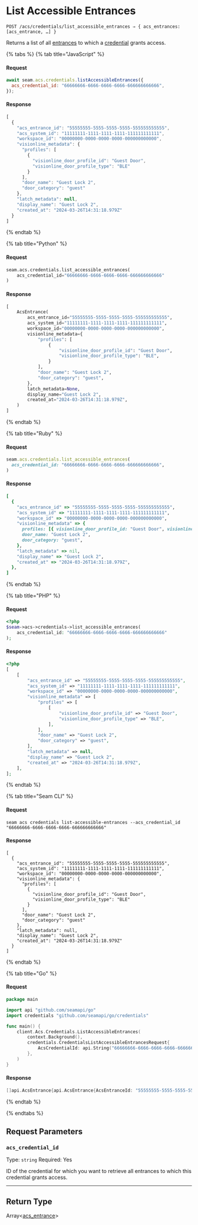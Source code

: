 # List Accessible Entrances

```
POST /acs/credentials/list_accessible_entrances ⇒ { acs_entrances: [acs_entrance, …] }
```

Returns a list of all [entrances](https://docs.seam.co/latest/api/acs/entrances) to which a [credential](https://docs.seam.co/latest/api/acs/credentials) grants access.

{% tabs %}
{% tab title="JavaScript" %}
#### Request

```javascript
await seam.acs.credentials.listAccessibleEntrances({
  acs_credential_id: "66666666-6666-6666-6666-666666666666",
});
```

#### Response

```javascript
[
  {
    "acs_entrance_id": "55555555-5555-5555-5555-555555555555",
    "acs_system_id": "11111111-1111-1111-1111-111111111111",
    "workspace_id": "00000000-0000-0000-0000-000000000000",
    "visionline_metadata": {
      "profiles": [
        {
          "visionline_door_profile_id": "Guest Door",
          "visionline_door_profile_type": "BLE"
        }
      ],
      "door_name": "Guest Lock 2",
      "door_category": "guest"
    },
    "latch_metadata": null,
    "display_name": "Guest Lock 2",
    "created_at": "2024-03-26T14:31:18.979Z"
  }
]
```
{% endtab %}

{% tab title="Python" %}
#### Request

```python
seam.acs.credentials.list_accessible_entrances(
    acs_credential_id="66666666-6666-6666-6666-666666666666"
)
```

#### Response

```python
[
    AcsEntrance(
        acs_entrance_id="55555555-5555-5555-5555-555555555555",
        acs_system_id="11111111-1111-1111-1111-111111111111",
        workspace_id="00000000-0000-0000-0000-000000000000",
        visionline_metadata={
            "profiles": [
                {
                    "visionline_door_profile_id": "Guest Door",
                    "visionline_door_profile_type": "BLE",
                }
            ],
            "door_name": "Guest Lock 2",
            "door_category": "guest",
        },
        latch_metadata=None,
        display_name="Guest Lock 2",
        created_at="2024-03-26T14:31:18.979Z",
    )
]
```
{% endtab %}

{% tab title="Ruby" %}
#### Request

```ruby
seam.acs.credentials.list_accessible_entrances(
  acs_credential_id: "66666666-6666-6666-6666-666666666666",
)
```

#### Response

```ruby
[
  {
    "acs_entrance_id" => "55555555-5555-5555-5555-555555555555",
    "acs_system_id" => "11111111-1111-1111-1111-111111111111",
    "workspace_id" => "00000000-0000-0000-0000-000000000000",
    "visionline_metadata" => {
      profiles: [{ visionline_door_profile_id: "Guest Door", visionline_door_profile_type: "BLE" }],
      door_name: "Guest Lock 2",
      door_category: "guest",
    },
    "latch_metadata" => nil,
    "display_name" => "Guest Lock 2",
    "created_at" => "2024-03-26T14:31:18.979Z",
  },
]
```
{% endtab %}

{% tab title="PHP" %}
#### Request

```php
<?php
$seam->acs->credentials->list_accessible_entrances(
    acs_credential_id: "66666666-6666-6666-6666-666666666666"
);
```

#### Response

```php
<?php
[
    [
        "acs_entrance_id" => "55555555-5555-5555-5555-555555555555",
        "acs_system_id" => "11111111-1111-1111-1111-111111111111",
        "workspace_id" => "00000000-0000-0000-0000-000000000000",
        "visionline_metadata" => [
            "profiles" => [
                [
                    "visionline_door_profile_id" => "Guest Door",
                    "visionline_door_profile_type" => "BLE",
                ],
            ],
            "door_name" => "Guest Lock 2",
            "door_category" => "guest",
        ],
        "latch_metadata" => null,
        "display_name" => "Guest Lock 2",
        "created_at" => "2024-03-26T14:31:18.979Z",
    ],
];
```
{% endtab %}

{% tab title="Seam CLI" %}
#### Request

```seam_cli
seam acs credentials list-accessible-entrances --acs_credential_id "66666666-6666-6666-6666-666666666666"
```

#### Response

```seam_cli
[
  {
    "acs_entrance_id": "55555555-5555-5555-5555-555555555555",
    "acs_system_id": "11111111-1111-1111-1111-111111111111",
    "workspace_id": "00000000-0000-0000-0000-000000000000",
    "visionline_metadata": {
      "profiles": [
        {
          "visionline_door_profile_id": "Guest Door",
          "visionline_door_profile_type": "BLE"
        }
      ],
      "door_name": "Guest Lock 2",
      "door_category": "guest"
    },
    "latch_metadata": null,
    "display_name": "Guest Lock 2",
    "created_at": "2024-03-26T14:31:18.979Z"
  }
]
```
{% endtab %}

{% tab title="Go" %}
#### Request

```go
package main

import api "github.com/seamapi/go"
import credentials "github.com/seamapi/go/credentials"

func main() {
	client.Acs.Credentials.ListAccessibleEntrances(
		context.Background(),
		credentials.CredentialsListAccessibleEntrancesRequest{
			AcsCredentialId: api.String("66666666-6666-6666-6666-666666666666"),
		},
	)
}
```

#### Response

```go
[]api.AcsEntrance{api.AcsEntrance{AcsEntranceId: "55555555-5555-5555-5555-555555555555", AcsSystemId: "11111111-1111-1111-1111-111111111111", WorkspaceId: "00000000-0000-0000-0000-000000000000", VisionlineMetadata: api.AcsEntranceVisionlineMetadata{Profiles: []AcsEntranceVisionlineMetadataProfiles{api.AcsEntranceVisionlineMetadataProfilesProfiles{VisionlineDoorProfileId: "Guest Door", VisionlineDoorProfileType: "BLE"}}, DoorName: "Guest Lock 2", DoorCategory: "guest"}, LatchMetadata: nil, DisplayName: "Guest Lock 2", CreatedAt: "2024-03-26T14:31:18.979Z"}}
```
{% endtab %}

{% endtabs %}

## Request Parameters

### `acs_credential_id`

Type: `string`
Required: Yes

ID of the credential for which you want to retrieve all entrances to which this credential grants access.

***

## Return Type

Array<[acs\_entrance](./)>
